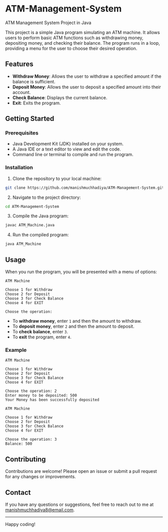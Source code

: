 # ATM-Management-System
ATM Management System Project in Java

This project is a simple Java program simulating an ATM machine. It allows users to perform basic ATM functions such as withdrawing money, depositing money, and checking their balance. The program runs in a loop, providing a menu for the user to choose their desired operation.

## Features

- **Withdraw Money**: Allows the user to withdraw a specified amount if the balance is sufficient.
- **Deposit Money**: Allows the user to deposit a specified amount into their account.
- **Check Balance**: Displays the current balance.
- **Exit**: Exits the program.

## Getting Started

### Prerequisites

- Java Development Kit (JDK) installed on your system.
- A Java IDE or a text editor to view and edit the code.
- Command line or terminal to compile and run the program.

### Installation

1. Clone the repository to your local machine:

```bash
git clone https://github.com/manishmuchhadiya/ATM-Management-System.git
```

2. Navigate to the project directory:

```bash
cd ATM-Management-System
```

3. Compile the Java program:

```bash
javac ATM_Machine.java
```

4. Run the compiled program:

```bash
java ATM_Machine
```

## Usage

When you run the program, you will be presented with a menu of options:

```
ATM Machine

Choose 1 for Withdraw
Choose 2 for Deposit
Choose 3 for Check Balance
Choose 4 for EXIT

Choose the operation:
```

- To **withdraw money**, enter `1` and then the amount to withdraw.
- To **deposit money**, enter `2` and then the amount to deposit.
- To **check balance**, enter `3`.
- To **exit** the program, enter `4`.

### Example

```
ATM Machine

Choose 1 for Withdraw
Choose 2 for Deposit
Choose 3 for Check Balance
Choose 4 for EXIT

Choose the operation: 2
Enter money to be deposited: 500
Your Money has been successfully deposited

ATM Machine

Choose 1 for Withdraw
Choose 2 for Deposit
Choose 3 for Check Balance
Choose 4 for EXIT

Choose the operation: 3
Balance: 500
```

## Contributing

Contributions are welcome! Please open an issue or submit a pull request for any changes or improvements.

## Contact

If you have any questions or suggestions, feel free to reach out to me at [manishmuchhadiya8@email.com](mailto:manishmuchhadiya8@email.com).

---

Happy coding!
